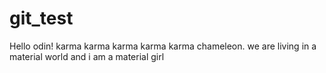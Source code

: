 # git_test
Hello odin! karma karma karma karma karma chameleon.
we are living in a material world and i am a material girl